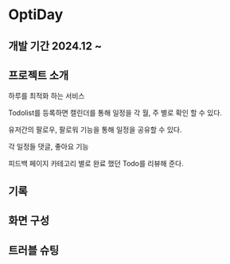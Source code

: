 # OptiDay
## 개발 기간 2024.12 ~

## 프로젝트 소개
하루를 최적화 하는 서비스

Todolist를 등록하면 캘린더를 통해 일정을 각 월, 주 별로 확인 할 수 있다.

유저간의 팔로우, 팔로워 기능을 통해 일정을 공유할 수 있다.

각 일정들 댓글, 좋아요 기능

피드백 페이지 카테고리 별로 완료 했던 Todo를 리뷰해 준다.

## 기록



## 화면 구성


## 트러블 슈팅
